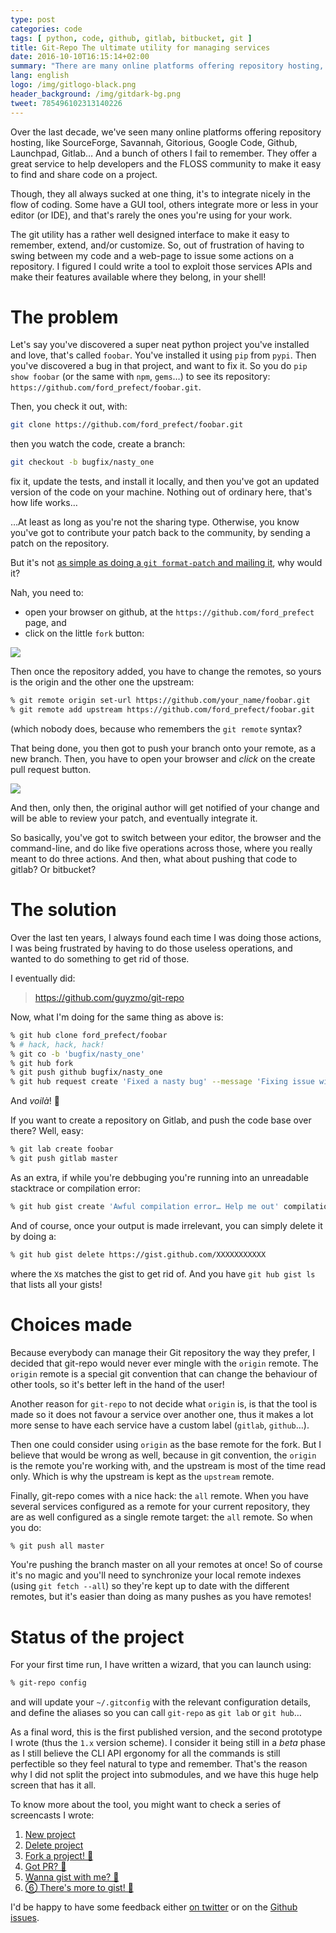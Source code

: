 ```yaml
---
type: post
categories: code
tags: [ python, code, github, gitlab, bitbucket, git ]
title: Git-Repo The ultimate utility for managing services
date: 2016-10-10T16:15:14+02:00
summary: "There are many online platforms offering repository hosting, though they all suck at one thing, it's to integrate nicely in the flow of coding. Some have a GUI tool, others integrate more or less in your editor (or IDE), and that's rarely the ones you're using for your work. After the break, let me show you my take on this, with a little tool I wrote called `git-repo`…"
lang: english
logo: /img/gitlogo-black.png 
header_background: /img/gitdark-bg.png 
tweet: 785496102313140226
---
```


Over the last decade, we've seen many online platforms offering repository hosting,
like SourceForge, Savannah, Gitorious, Google Code, Github, Launchpad, Gitlab… And
a bunch of others I fail to remember. They offer a great service to help developers
and the FLOSS community to make it easy to find and share code on a project.

Though, they all always sucked at one thing, it's to integrate nicely in the flow
of coding. Some have a GUI tool, others integrate more or less in your editor (or
IDE), and that's rarely the ones you're using for your work.

The git utility has a rather well designed interface to make it easy to remember,
extend, and/or customize. So, out of frustration of having to swing between my code
and a web-page to issue some actions on a repository. I figured I could write a tool
to exploit those services APIs and make their features available where they belong,
in your shell!

# The problem

Let's say you've discovered a super neat python project you've installed and
love, that's called `foobar`. You've installed it using `pip` from `pypi`. Then
you've discovered a bug in that project, and want to fix it. So you do `pip
show foobar` (or the same with `npm`, `gems`…) to see its repository:
`https://github.com/ford_prefect/foobar.git`.

Then, you check it out, with: 

``` bash
git clone https://github.com/ford_prefect/foobar.git
```
then you watch the code, create a branch:

``` bash
git checkout -b bugfix/nasty_one
```

fix it, update the tests, and install it locally, and then you've got an updated
version of the code on your machine. Nothing out of ordinary here, that's how life works…

…At least as long as you're not the sharing type. Otherwise, you know you've
got to contribute your patch back to the community, by sending a patch on the
repository. 

But it's not [as simple as doing a `git format-patch` and mailing it](https://www.wired.com/2012/05/torvalds_github/), why would it?

Nah, you need to:

* open your browser on github, at the `https://github.com/ford_prefect` page, and 
* click on the little `fork` button:

![](/img/git-fork.jpg)

Then once the repository added, you have to change the remotes, so yours is the
origin and the other one the upstream:

``` bash
% git remote origin set-url https://github.com/your_name/foobar.git
% git remote add upstream https://github.com/ford_prefect/foobar.git
```

(which nobody does, because who remembers the `git remote` syntax?

That being done, you then got to push your branch onto your remote, as a new branch.
Then, you have to open your browser and *click* on the create pull request button.

![](/img/git-pull-request.png)

And then, only then, the original author will get notified of your change and will
be able to review your patch, and eventually integrate it.

So basically, you've got to switch between your editor, the browser and the
command-line, and do like five operations across those, where you really meant
to do three actions. And then, what about pushing that code to gitlab? Or
bitbucket?

# The solution

Over the last ten years, I always found each time I was doing those actions, I was
being frustrated by having to do those useless operations, and wanted to do something
to get rid of those.

I eventually did:

> https://github.com/guyzmo/git-repo

Now, what I'm doing for the same thing as above is:

``` bash
% git hub clone ford_prefect/foobar
% # hack, hack, hack!
% git co -b 'bugfix/nasty_one'
% git hub fork
% git push github bugfix/nasty_one
% git hub request create 'Fixed a nasty bug' --message 'Fixing issue with the thing'
```

And *voilà*! 🙌

If you want to create a repository on Gitlab, and push the code base over there? Well, easy:

``` bash
% git lab create foobar
% git push gitlab master
```

As an extra, if while you're debbuging you're running into an unreadable stacktrace
or compilation error:

``` bash
% git hub gist create 'Awful compilation error… Help me out' compilation.log
```

And of course, once your output is made irrelevant, you can simply delete it by doing a:

``` bash
% git hub gist delete https://gist.github.com/XXXXXXXXXXX
```

where the `X`s matches the gist to get rid of. And you have `git hub gist ls` that lists
all your gists!

# Choices made

Because everybody can manage their Git repository the way they prefer,
I decided that git-repo would never ever mingle with the `origin` remote. The
`origin` remote is a special git convention that can change the behaviour of
other tools, so it's better left in the hand of the user!

Another reason for `git-repo` to not decide what `origin` is, is that the tool
is made so it does not favour a service over another one, thus it makes a lot
more sense to have each service have a custom label (`gitlab`, `github`…).

Then one could consider using `origin` as the base remote for the fork. But I believe
that would be wrong as well, because in git convention, the `origin` is the remote
you're working with, and the upstream is most of the time read only. Which is why
the upstream is kept as the `upstream` remote.

Finally, git-repo comes with a nice hack: the `all` remote. When you have several
services configured as a remote for your current repository, they are as well configured
as a single remote target: the `all` remote. So when you do:

``` bash
% git push all master
```

You're pushing the branch master on all your remotes at once! So of course it's no
magic and you'll need to synchronize your local remote indexes (using `git fetch --all`)
so they're kept up to date with the different remotes, but it's easier than doing as
many pushes as you have remotes!

# Status of the project

For your first time run, I have written a wizard, that you can launch using:

``` bash
% git-repo config
```

and will update your `~/.gitconfig` with the relevant configuration details, and
define the aliases so you can call `git-repo` as `git lab` or `git hub`…

As a final word, this is the first published version, and the second prototype
I wrote (thus the `1.x` version scheme). I consider it being still in a *beta*
phase as I still believe the CLI API ergonomy for all the commands is still
perfectible so they feel natural to type and remember. That's the reason why
I did not split the project into submodules, and we have this huge help screen
that has it all.

To know more about the tool, you might want to check a series of screencasts I wrote:

1. [New project](https://asciinema.org/a/86e5sa1m03lwfiq0r0vwulvef)
2. [Delete project](https://asciinema.org/a/5xswp3wohdnc5xcr59t07fipj)
3. [Fork a project! 🍴](https://asciinema.org/a/f2apf8yencigbeznli87jn4lh)
4. [Got PR? 👋](https://asciinema.org/a/f2apf8yencigbeznli87jn4lh)
5. [Wanna gist with me? 📎](https://asciinema.org/a/cpjuxczprkihw3ssa23cummwb)
6. [⑥ There's more to gist! 📎](https://asciinema.org/a/6t24u8pdx7y7nmwmdb7vfgr5l)

I'd be happy to have some feedback either [on twitter](https://twitter.com/intent/tweet?in_reply_to=785496102313140226&related=guyzmo:Author%20of%20the%20article) or on the [Github issues](https://github.com/guyzmo/git-repo/issues). 
